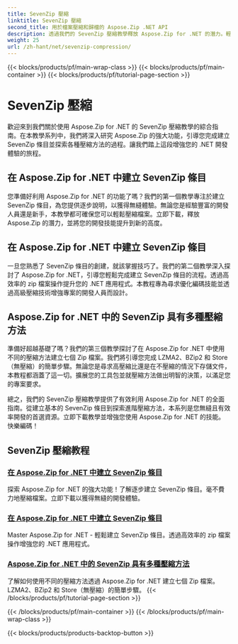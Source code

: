 ```yaml
---
title: SevenZip 壓縮
linktitle: SevenZip 壓縮
second_title: 用於檔案壓縮和歸檔的 Aspose.Zip .NET API
description: 透過我們的 SevenZip 壓縮教學釋放 Aspose.Zip for .NET 的潛力。輕鬆建立 SevenZip 條目並探索各種壓縮方法。
weight: 25
url: /zh-hant/net/sevenzip-compression/
---
```


{{< blocks/products/pf/main-wrap-class >}}
{{< blocks/products/pf/main-container >}}
{{< blocks/products/pf/tutorial-page-section >}}

# SevenZip 壓縮



歡迎來到我們關於使用 Aspose.Zip for .NET 的 SevenZip 壓縮教學的綜合指南。在本教學系列中，我們將深入研究 Aspose.Zip 的強大功能，引導您完成建立 SevenZip 條目並探索各種壓縮方法的過程。讓我們踏上這段增強您的 .NET 開發體驗的旅程。

## 在 Aspose.Zip for .NET 中建立 SevenZip 條目

您準備好利用 Aspose.Zip for .NET 的功能了嗎？我們的第一個教學專注於建立 SevenZip 條目，為您提供逐步說明，以獲得無縫體驗。無論您是經驗豐富的開發人員還是新手，本教學都可確保您可以輕鬆壓縮檔案。立即下載，釋放 Aspose.Zip 的潛力，並將您的開發技能提升到新的高度。

## 在 Aspose.Zip for .NET 中建立 SevenZip 條目

一旦您熟悉了 SevenZip 條目的創建，就該掌握技巧了。我們的第二個教學深入探討了 Aspose.Zip for .NET，引導您輕鬆完成建立 SevenZip 條目的流程。透過高效率的 zip 檔案操作提升您的 .NET 應用程式。本教程專為尋求優化編碼技能並透過高級壓縮技術增強專案的開發人員而設計。

## Aspose.Zip for .NET 中的 SevenZip 具有多種壓縮方法

準備好超越基礎了嗎？我們的第三個教學探討了在 Aspose.Zip for .NET 中使用不同的壓縮方法建立七個 Zip 檔案。我們將引導您完成 LZMA2、BZip2 和 Store（無壓縮）的簡單步驟。無論您是尋求高壓縮比還是在不壓縮的情況下存儲文件，本教程都涵蓋了這一切。擴展您的工具包並就壓縮方法做出明智的決策，以滿足您的專案要求。

總之，我們的 SevenZip 壓縮教學提供了有效利用 Aspose.Zip for .NET 的全面指南。從建立基本的 SevenZip 條目到探索進階壓縮方法，本系列是您無縫且有效率開發的首選資源。立即下載教學並增強您使用 Aspose.Zip for .NET 的技能。快樂編碼！
## SevenZip 壓縮教程
### [在 Aspose.Zip for .NET 中建立 SevenZip 條目](./create-sevenzip-entries/)
探索 Aspose.Zip for .NET 的強大功能！了解逐步建立 SevenZip 條目。毫不費力地壓縮檔案。立即下載以獲得無縫的開發體驗。
### [在 Aspose.Zip for .NET 中建立 SevenZip 條目](./create-sevenzip-entry/)
Master Aspose.Zip for .NET - 輕鬆建立 SevenZip 條目。透過高效率的 zip 檔案操作增強您的 .NET 應用程式。
### [Aspose.Zip for .NET 中的 SevenZip 具有多種壓縮方法](./sevenzip-various-compression-methods/)
了解如何使用不同的壓縮方法透過 Aspose.Zip for .NET 建立七個 Zip 檔案。 LZMA2、BZip2 和 Store（無壓縮）的簡單步驟。
{{< /blocks/products/pf/tutorial-page-section >}}

{{< /blocks/products/pf/main-container >}}
{{< /blocks/products/pf/main-wrap-class >}}

{{< blocks/products/products-backtop-button >}}
